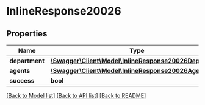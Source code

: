 # InlineResponse20026

## Properties
Name | Type | Description | Notes
------------ | ------------- | ------------- | -------------
**department** | [**\Swagger\Client\Model\InlineResponse20026Department**](InlineResponse20026Department.md) |  | [optional] 
**agents** | [**\Swagger\Client\Model\InlineResponse20026Agents[]**](InlineResponse20026Agents.md) |  | [optional] 
**success** | **bool** |  | [optional] 

[[Back to Model list]](../../README.md#documentation-for-models) [[Back to API list]](../../README.md#documentation-for-api-endpoints) [[Back to README]](../../README.md)

